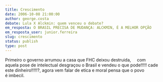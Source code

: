 ```yaml
---
title: Crescimento
date: 2006-10-08 21:00:00
author: george.costa
debate: Lula X Alckmin: quem venceu o debate?
em_resposta: O BRASIL PRECISA DE MUDANÇA: ALCKMIN, É A MELHOR OPÇÃO
em_resposta_user: junior.ferreira
slug: crescimento
status: publish 
type: post
---
```


Primeiro o governo arrumou a casa que FHC deixou destruida,     com aquela pose de intelectual desgraçou o Brasil e vendeu o que pode!!!!! cade este dinheiro!!!!!?, agora vem falar de etica e moral pensa que o povo é imbecil. 
